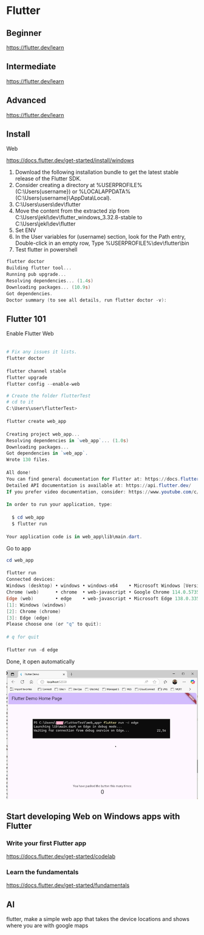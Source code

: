 # Flutter


## Beginner
https://flutter.dev/learn

## Intermediate
https://flutter.dev/learn


## Advanced
https://flutter.dev/learn


## Install

Web

https://docs.flutter.dev/get-started/install/windows

1. Download the following installation bundle to get the latest stable release of the Flutter SDK.
2. Consider creating a directory at %USERPROFILE% (C:\Users\{username}) or %LOCALAPPDATA% (C:\Users\{username}\AppData\Local).
3. C:\Users\users\dev\flutter
4. Move the content from the extracted zip from C:\Users\jekl\dev\flutter_windows_3.32.8-stable to C:\Users\jekl\dev\flutter
5. Set ENV
6. In the User variables for (username) section, look for the Path entry, Double-click in an empty row, Type %USERPROFILE%\dev\flutter\bin
7. Test flutter in powershell

```ps1
flutter doctor
Building flutter tool...
Running pub upgrade...
Resolving dependencies... (1.4s)
Downloading packages... (10.9s)
Got dependencies.
Doctor summary (to see all details, run flutter doctor -v):


```

## Flutter 101

Enable Flutter Web

```ps1

# Fix any issues it lists.
flutter doctor

flutter channel stable
flutter upgrade
flutter config --enable-web
```

```ps1
# Create the folder flutterTest
# cd to it
C:\Users\user\flutterTest>

flutter create web_app

Creating project web_app...
Resolving dependencies in `web_app`... (1.0s)
Downloading packages...
Got dependencies in `web_app`.
Wrote 130 files.

All done!
You can find general documentation for Flutter at: https://docs.flutter.dev/
Detailed API documentation is available at: https://api.flutter.dev/
If you prefer video documentation, consider: https://www.youtube.com/c/flutterdev

In order to run your application, type:

  $ cd web_app
  $ flutter run

Your application code is in web_app\lib\main.dart.

```

Go to app

```ps1
cd web_app

flutter run
Connected devices:
Windows (desktop) • windows • windows-x64    • Microsoft Windows [Version 10.0.19045.6093]
Chrome (web)      • chrome  • web-javascript • Google Chrome 114.0.5735.199
Edge (web)        • edge    • web-javascript • Microsoft Edge 138.0.3351.95
[1]: Windows (windows)
[2]: Chrome (chrome)
[3]: Edge (edge)
Please choose one (or "q" to quit):

# q for quit

flutter run -d edge
```

Done, it open automatically

![101](https://github.com/spawnmarvel/quickguides/blob/main/flutter/images/101.jpg)


## Start developing Web on Windows apps with Flutter

### Write your first Flutter app

https://docs.flutter.dev/get-started/codelab

### Learn the fundamentals

https://docs.flutter.dev/get-started/fundamentals

## AI

flutter, make a simple web app that takes the device locations and shows where you are with google maps



